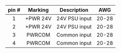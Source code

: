 | **pin #** | **Marking** | **Description** | **AWG** |
| :---: | :---: | :---: | :---: |
| 1 | +PWR 24V | 24V PSU input | 20-28 |
| 2 | +PWR 24V | 24V PSU input | 20-28 |
| 3 | PWRCOM | Common input | 20-28 |
| 4 | PWRCOM | Common input | 20-28 |
